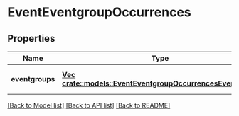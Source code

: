 # EventEventgroupOccurrences

## Properties
Name | Type | Description | Notes
------------ | ------------- | ------------- | -------------
**eventgroups** | [**Vec <crate::models::EventEventgroupOccurrencesEventgroup>**](EventEventgroupOccurrencesEventgroup.md) |  | [optional] [default to null]

[[Back to Model list]](../README.md#documentation-for-models) [[Back to API list]](../README.md#documentation-for-api-endpoints) [[Back to README]](../README.md)


